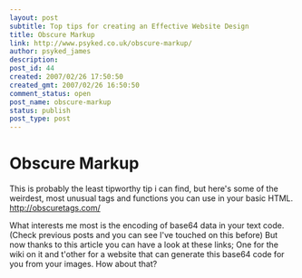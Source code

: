 ```yaml
---
layout: post
subtitle: Top tips for creating an Effective Website Design
title: Obscure Markup
link: http://www.psyked.co.uk/obscure-markup/
author: psyked_james
description: 
post_id: 44
created: 2007/02/26 17:50:50
created_gmt: 2007/02/26 16:50:50
comment_status: open
post_name: obscure-markup
status: publish
post_type: post
---
```


# Obscure Markup

This is probably the least tipworthy tip i can find, but here's some of the weirdest, most unusual tags and functions 
you can use in your basic HTML. <http://obscuretags.com/> 

What interests me most is the encoding of base64 data in your text code. (Check previous posts and you can see I've 
touched on this before) But now thanks to this article you can have a look at these links; One for the wiki on it and 
t'other for a website that can generate this base64 code for you from your images. How about that?